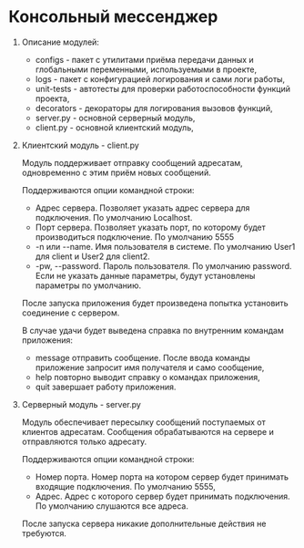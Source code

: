 # Консольный мессенджер

1. Описание модулей:
    - configs - пакет с утилитами приёма передачи данных и глобальными переменными, используемыми в проекте,
    - logs - пакет с конфигурацией логирования и сами логи работы,
    - unit-tests - автотесты для проверки работоспособности функций проекта,
    - decorators - декораторы для логирования вызовов функций,
    - server.py - основной серверный модуль,
    - client.py - основной клиентский модуль,      
   

2. Клиентский модуль - client.py

    Модуль поддерживает отправку сообщений адресатам, одновременно с этим приём новых сообщений.
    
    Поддерживаются опции командной строки:
    - Адрес сервера. Позволяет указать адрес сервера для подключения. По умолчанию Localhost.
    - Порт сервера. Позволяет указать порт, по которому будет производиться подключение. По умолчанию 5555
    - -n или --name. Имя пользователя в системе. По умолчанию User1 для client и User2 для client2.
    - -pw, --password. Пароль пользователя. По умолчанию password.
      Если не указать данные параметры, 
    будут установлены параметры по умолчанию.
    
    После запуска приложения будет произведена попытка установить соединение с сервером.
    
    В случае удачи будет выведена справка по внутренним командам приложения:
    - message отправить сообщение. После ввода команды приложение запросит имя получателя и само сообщение,
    - help повторно выводит справку о командах приложения,
    - quit завершает работу приложения.

3. Серверный модуль - server.py

    Модуль обеспечивает пересылку сообщений поступаемых от клиентов адресатам. Сообщения обрабатываются на сервере
    и отправляются только адресату.
    
    Поддерживаются опции командной строки:
    - Номер порта. Номер порта на котором сервер будет принимать входящие подключения. По умолчанию 5555,
    - Адрес. Адрес с которого сервер будет принимать подключения. По умолчанию слушаются все адреса.
    
    После запуска сервера никакие дополнительные действия не требуются.